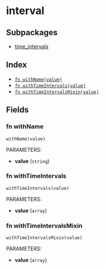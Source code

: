 # interval



## Subpackages

* [time_intervals](time_intervals/index.md)

## Index

* [`fn withName(value)`](#fn-withname)
* [`fn withTimeIntervals(value)`](#fn-withtimeintervals)
* [`fn withTimeIntervalsMixin(value)`](#fn-withtimeintervalsmixin)

## Fields

### fn withName

```jsonnet
withName(value)
```

PARAMETERS:

* **value** (`string`)


### fn withTimeIntervals

```jsonnet
withTimeIntervals(value)
```

PARAMETERS:

* **value** (`array`)


### fn withTimeIntervalsMixin

```jsonnet
withTimeIntervalsMixin(value)
```

PARAMETERS:

* **value** (`array`)

